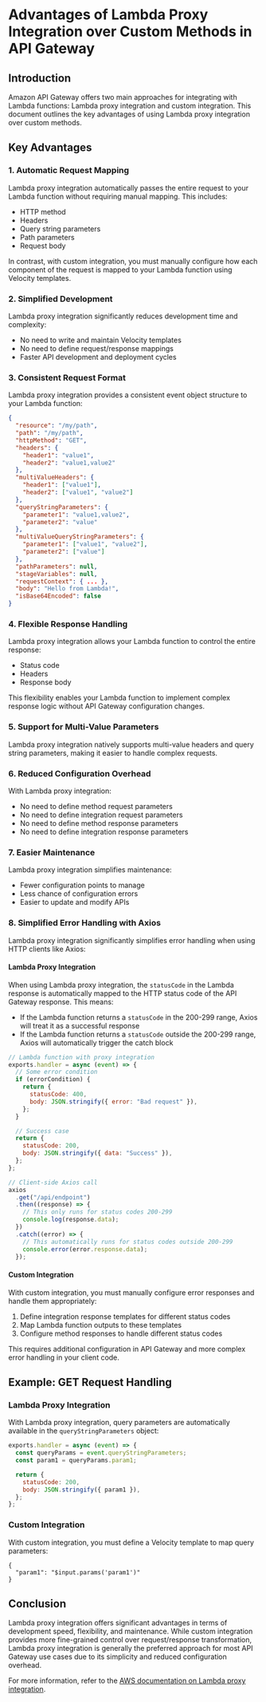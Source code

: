 # Advantages of Lambda Proxy Integration over Custom Methods in API Gateway

## Introduction

Amazon API Gateway offers two main approaches for integrating with Lambda functions: Lambda proxy integration and custom integration. This document outlines the key advantages of using Lambda proxy integration over custom methods.

## Key Advantages

### 1. Automatic Request Mapping

Lambda proxy integration automatically passes the entire request to your Lambda function without requiring manual mapping. This includes:

- HTTP method
- Headers
- Query string parameters
- Path parameters
- Request body

In contrast, with custom integration, you must manually configure how each component of the request is mapped to your Lambda function using Velocity templates.

### 2. Simplified Development

Lambda proxy integration significantly reduces development time and complexity:

- No need to write and maintain Velocity templates
- No need to define request/response mappings
- Faster API development and deployment cycles

### 3. Consistent Request Format

Lambda proxy integration provides a consistent event object structure to your Lambda function:

```json
{
  "resource": "/my/path",
  "path": "/my/path",
  "httpMethod": "GET",
  "headers": {
    "header1": "value1",
    "header2": "value1,value2"
  },
  "multiValueHeaders": {
    "header1": ["value1"],
    "header2": ["value1", "value2"]
  },
  "queryStringParameters": {
    "parameter1": "value1,value2",
    "parameter2": "value"
  },
  "multiValueQueryStringParameters": {
    "parameter1": ["value1", "value2"],
    "parameter2": ["value"]
  },
  "pathParameters": null,
  "stageVariables": null,
  "requestContext": { ... },
  "body": "Hello from Lambda!",
  "isBase64Encoded": false
}
```

### 4. Flexible Response Handling

Lambda proxy integration allows your Lambda function to control the entire response:

- Status code
- Headers
- Response body

This flexibility enables your Lambda function to implement complex response logic without API Gateway configuration changes.

### 5. Support for Multi-Value Parameters

Lambda proxy integration natively supports multi-value headers and query string parameters, making it easier to handle complex requests.

### 6. Reduced Configuration Overhead

With Lambda proxy integration:

- No need to define method request parameters
- No need to define integration request parameters
- No need to define method response parameters
- No need to define integration response parameters

### 7. Easier Maintenance

Lambda proxy integration simplifies maintenance:

- Fewer configuration points to manage
- Less chance of configuration errors
- Easier to update and modify APIs

### 8. Simplified Error Handling with Axios

Lambda proxy integration significantly simplifies error handling when using HTTP clients like Axios:

#### Lambda Proxy Integration

When using Lambda proxy integration, the `statusCode` in the Lambda response is automatically mapped to the HTTP status code of the API Gateway response. This means:

- If the Lambda function returns a `statusCode` in the 200-299 range, Axios will treat it as a successful response
- If the Lambda function returns a `statusCode` outside the 200-299 range, Axios will automatically trigger the catch block

```javascript
// Lambda function with proxy integration
exports.handler = async (event) => {
  // Some error condition
  if (errorCondition) {
    return {
      statusCode: 400,
      body: JSON.stringify({ error: "Bad request" }),
    };
  }

  // Success case
  return {
    statusCode: 200,
    body: JSON.stringify({ data: "Success" }),
  };
};

// Client-side Axios call
axios
  .get("/api/endpoint")
  .then((response) => {
    // This only runs for status codes 200-299
    console.log(response.data);
  })
  .catch((error) => {
    // This automatically runs for status codes outside 200-299
    console.error(error.response.data);
  });
```

#### Custom Integration

With custom integration, you must manually configure error responses and handle them appropriately:

1. Define integration response templates for different status codes
2. Map Lambda function outputs to these templates
3. Configure method responses to handle different status codes

This requires additional configuration in API Gateway and more complex error handling in your client code.

## Example: GET Request Handling

### Lambda Proxy Integration

With Lambda proxy integration, query parameters are automatically available in the `queryStringParameters` object:

```javascript
exports.handler = async (event) => {
  const queryParams = event.queryStringParameters;
  const param1 = queryParams.param1;

  return {
    statusCode: 200,
    body: JSON.stringify({ param1 }),
  };
};
```

### Custom Integration

With custom integration, you must define a Velocity template to map query parameters:

```velocity
{
  "param1": "$input.params('param1')"
}
```

## Conclusion

Lambda proxy integration offers significant advantages in terms of development speed, flexibility, and maintenance. While custom integration provides more fine-grained control over request/response transformation, Lambda proxy integration is generally the preferred approach for most API Gateway use cases due to its simplicity and reduced configuration overhead.

For more information, refer to the [AWS documentation on Lambda proxy integration](https://docs.aws.amazon.com/apigateway/latest/developerguide/set-up-lambda-proxy-integrations.html#api-gateway-create-api-as-simple-proxy).

